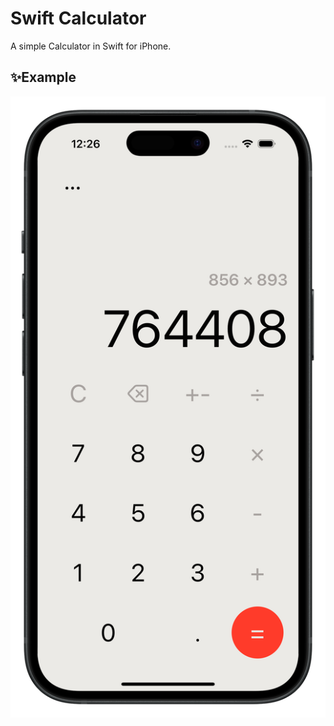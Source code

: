 # Swift Calculator

A simple Calculator in Swift for iPhone. 

## ✨Example
![Screenshot](images/iPhone-Mockup.png)
